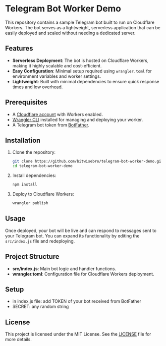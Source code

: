 # Telegram Bot Worker Demo

This repository contains a sample Telegram bot built to run on Cloudflare Workers. The bot serves as a lightweight, serverless application that can be easily deployed and scaled without needing a dedicated server.

## Features

- **Serverless Deployment**: The bot is hosted on Cloudflare Workers, making it highly scalable and cost-efficient.
- **Easy Configuration**: Minimal setup required using `wrangler.toml` for environment variables and worker settings.
- **Lightweight**: Built with minimal dependencies to ensure quick response times and low overhead.

## Prerequisites

- A [Cloudflare account](https://www.cloudflare.com/) with Workers enabled.
- [Wrangler CLI](https://developers.cloudflare.com/workers/wrangler/get-started/) installed for managing and deploying your worker.
- A Telegram bot token from [BotFather](https://core.telegram.org/bots#botfather).

## Installation

1. Clone the repository:

   ```bash
   git clone https://github.com/bitwisebro/telegram-bot-worker-demo.git
   cd telegram-bot-worker-demo
   ```

2. Install dependencies:

   ```bash
   npm install
   ```

3. Deploy to Cloudflare Workers:

   ```bash
   wrangler publish
   ```

## Usage

Once deployed, your bot will be live and can respond to messages sent to your Telegram bot. You can expand its functionality by editing the `src/index.js` file and redeploying.

## Project Structure

- **src/index.js**: Main bot logic and handler functions.
- **wrangler.toml**: Configuration file for Cloudflare Workers deployment.

## Setup

- in index.js file: add TOKEN of your bot received from BotFather
- SECRET: any random string

## License

This project is licensed under the MIT License. See the [LICENSE](LICENSE) file for more details.
